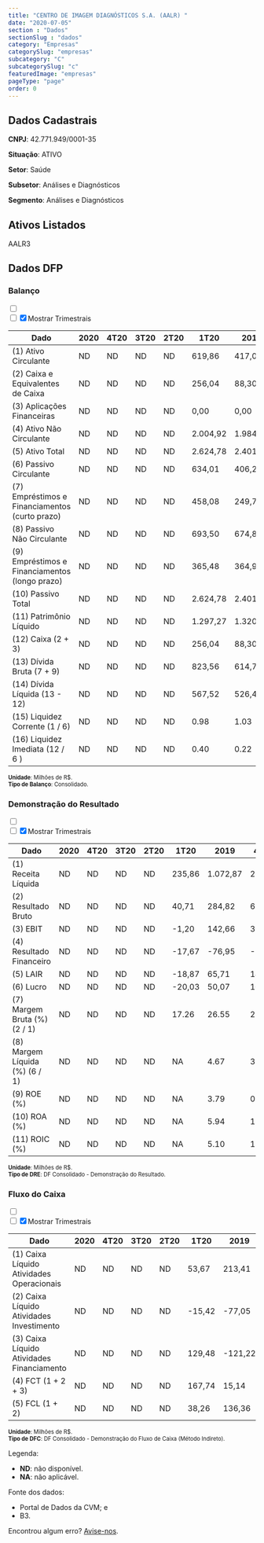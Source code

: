```yaml
---  
title: "CENTRO DE IMAGEM DIAGNÓSTICOS S.A. (AALR) "  
date: "2020-07-05"  
section : "Dados"  
sectionSlug : "dados"  
category: "Empresas"  
categorySlug: "empresas"  
subcategory: "C"  
subcategorySlug: "c"  
featuredImage: "empresas"  
pageType: "page"  
order: 0  
---
```



## Dados Cadastrais


**CNPJ**: 42.771.949/0001-35

**Situação**: ATIVO

**Setor**: Saúde

**Subsetor**: Análises e Diagnósticos

**Segmento**: Análises e Diagnósticos


## Ativos Listados


AALR3 


## Dados DFP

### Balanço
  
<input type='checkbox' class='toggleCommand' id='toggleBalanco' name='toggleBalanco'>  
<div class='filter-group-balanco'>  
<div class='check_button_balanco'>  
<label for='toggleBalanco'>  
<input type='checkbox' data-filter-col='trimBalanco'><input type='checkbox' data-filter-col='trimBalanco' checked><span>Mostrar Trimestrais</span>  
</label>  
</div>  
</div>  
<div class='overflow balancoTableWrapper'>  
<table class='balancoTable'>  
<thead>  
<tr>  
<th class='dataHeader fixedLeftColumn'>Dado</th>  
<th>2020</th>  
<th class='trimHeader' data-col='trimBalanco'>4T20</th>  
<th class='trimHeader' data-col='trimBalanco'>3T20</th>  
<th class='trimHeader' data-col='trimBalanco'>2T20</th>  
<th class='trimHeader' data-col='trimBalanco'>1T20</th>  
<th>2019</th>  
<th class='trimHeader' data-col='trimBalanco'>4T19</th>  
<th class='trimHeader' data-col='trimBalanco'>3T19</th>  
<th class='trimHeader' data-col='trimBalanco'>2T19</th>  
<th class='trimHeader' data-col='trimBalanco'>1T19</th>  
<th>2018</th>  
<th class='trimHeader' data-col='trimBalanco'>4T18</th>  
<th class='trimHeader' data-col='trimBalanco'>3T18</th>  
<th class='trimHeader' data-col='trimBalanco'>2T18</th>  
<th class='trimHeader' data-col='trimBalanco'>1T18</th>  
<th>2017</th>  
<th class='trimHeader' data-col='trimBalanco'>4T17</th>  
<th class='trimHeader' data-col='trimBalanco'>3T17</th>  
<th class='trimHeader' data-col='trimBalanco'>2T17</th>  
<th class='trimHeader' data-col='trimBalanco'>1T17</th>  
<th>2016</th>  
<th class='trimHeader' data-col='trimBalanco'>4T16</th>  
<th class='trimHeader' data-col='trimBalanco'>3T16</th>  
<th class='trimHeader' data-col='trimBalanco'>2T16</th>  
<th class='trimHeader' data-col='trimBalanco'>1T16</th>  
<th>2015</th>  
<th class='trimHeader' data-col='trimBalanco'>4T15</th>  
<th class='trimHeader' data-col='trimBalanco'>3T15</th>  
<th class='trimHeader' data-col='trimBalanco'>2T15</th>  
<th class='trimHeader' data-col='trimBalanco'>1T15</th>  
<th>2014</th>  
<th class='trimHeader' data-col='trimBalanco'>4T14</th>  
<th class='trimHeader' data-col='trimBalanco'>3T14</th>  
<th class='trimHeader' data-col='trimBalanco'>2T14</th>  
<th class='trimHeader' data-col='trimBalanco'>1T14</th>  
</tr>  
</thead>  
<tbody>  
<tr class='trContaAtivo'>  
<td class='leftAlignCell rowDescription fixedLeftColumn'>(1) Ativo Circulante</td>  
<td>ND</td>  
<td data-col='trimBalanco' class='trimData'>ND</td>  
<td data-col='trimBalanco' class='trimData'>ND</td>  
<td data-col='trimBalanco' class='trimData'>ND</td>  
<td data-col='trimBalanco' class='trimData'>619,86</td>  
<td>417,04</td>  
<td data-col='trimBalanco' class='trimData'>417,04</td>  
<td data-col='trimBalanco' class='trimData'>465,36</td>  
<td data-col='trimBalanco' class='trimData'>402,47</td>  
<td data-col='trimBalanco' class='trimData'>401,60</td>  
<td>399,74</td>  
<td data-col='trimBalanco' class='trimData'>399,74</td>  
<td data-col='trimBalanco' class='trimData'>423,90</td>  
<td data-col='trimBalanco' class='trimData'>409,18</td>  
<td data-col='trimBalanco' class='trimData'>399,99</td>  
<td>401,55</td>  
<td data-col='trimBalanco' class='trimData'>401,55</td>  
<td data-col='trimBalanco' class='trimData'>430,39</td>  
<td data-col='trimBalanco' class='trimData'>409,80</td>  
<td data-col='trimBalanco' class='trimData'>384,15</td>  
<td>494,43</td>  
<td data-col='trimBalanco' class='trimData'>494,43</td>  
<td data-col='trimBalanco' class='trimData'>347,32</td>  
<td data-col='trimBalanco' class='trimData'>292,21</td>  
<td data-col='trimBalanco' class='trimData'>280,52</td>  
<td>215,93</td>  
<td data-col='trimBalanco' class='trimData'>215,93</td>  
<td data-col='trimBalanco' class='trimData'>215,93</td>  
<td data-col='trimBalanco' class='trimData'>215,93</td>  
<td data-col='trimBalanco' class='trimData'>215,93</td>  
<td>200,12</td>  
<td data-col='trimBalanco' class='trimData'>200,12</td>  
<td data-col='trimBalanco' class='trimData'>ND</td>  
<td data-col='trimBalanco' class='trimData'>ND</td>  
<td data-col='trimBalanco' class='trimData'>ND</td>  
</tr>  
<tr class='trContaAtivo'>  
<td class='leftAlignCell rowDescription fixedLeftColumn'>(2) Caixa e Equivalentes de Caixa</td>  
<td>ND</td>  
<td data-col='trimBalanco' class='trimData'>ND</td>  
<td data-col='trimBalanco' class='trimData'>ND</td>  
<td data-col='trimBalanco' class='trimData'>ND</td>  
<td data-col='trimBalanco' class='trimData'>256,04</td>  
<td>88,30</td>  
<td data-col='trimBalanco' class='trimData'>88,30</td>  
<td data-col='trimBalanco' class='trimData'>97,43</td>  
<td data-col='trimBalanco' class='trimData'>61,19</td>  
<td data-col='trimBalanco' class='trimData'>64,27</td>  
<td>73,17</td>  
<td data-col='trimBalanco' class='trimData'>73,17</td>  
<td data-col='trimBalanco' class='trimData'>46,97</td>  
<td data-col='trimBalanco' class='trimData'>63,45</td>  
<td data-col='trimBalanco' class='trimData'>68,52</td>  
<td>91,60</td>  
<td data-col='trimBalanco' class='trimData'>91,60</td>  
<td data-col='trimBalanco' class='trimData'>50,81</td>  
<td data-col='trimBalanco' class='trimData'>51,16</td>  
<td data-col='trimBalanco' class='trimData'>53,51</td>  
<td>159,33</td>  
<td data-col='trimBalanco' class='trimData'>159,33</td>  
<td data-col='trimBalanco' class='trimData'>44,72</td>  
<td data-col='trimBalanco' class='trimData'>23,85</td>  
<td data-col='trimBalanco' class='trimData'>25,18</td>  
<td>21,92</td>  
<td data-col='trimBalanco' class='trimData'>21,92</td>  
<td data-col='trimBalanco' class='trimData'>21,92</td>  
<td data-col='trimBalanco' class='trimData'>21,92</td>  
<td data-col='trimBalanco' class='trimData'>21,92</td>  
<td>42,21</td>  
<td data-col='trimBalanco' class='trimData'>42,21</td>  
<td data-col='trimBalanco' class='trimData'>ND</td>  
<td data-col='trimBalanco' class='trimData'>ND</td>  
<td data-col='trimBalanco' class='trimData'>ND</td>  
</tr>  
<tr class='trContaAtivo'>  
<td class='leftAlignCell rowDescription fixedLeftColumn'>(3) Aplicações Financeiras</td>  
<td>ND</td>  
<td data-col='trimBalanco' class='trimData'>ND</td>  
<td data-col='trimBalanco' class='trimData'>ND</td>  
<td data-col='trimBalanco' class='trimData'>ND</td>  
<td data-col='trimBalanco' class='trimData'>0,00</td>  
<td>0,00</td>  
<td data-col='trimBalanco' class='trimData'>0,00</td>  
<td data-col='trimBalanco' class='trimData'>0,00</td>  
<td data-col='trimBalanco' class='trimData'>0,00</td>  
<td data-col='trimBalanco' class='trimData'>0,00</td>  
<td>0,00</td>  
<td data-col='trimBalanco' class='trimData'>0,00</td>  
<td data-col='trimBalanco' class='trimData'>0,00</td>  
<td data-col='trimBalanco' class='trimData'>0,00</td>  
<td data-col='trimBalanco' class='trimData'>0,00</td>  
<td>0,01</td>  
<td data-col='trimBalanco' class='trimData'>0,01</td>  
<td data-col='trimBalanco' class='trimData'>0,00</td>  
<td data-col='trimBalanco' class='trimData'>0,00</td>  
<td data-col='trimBalanco' class='trimData'>0,00</td>  
<td>37,81</td>  
<td data-col='trimBalanco' class='trimData'>37,81</td>  
<td data-col='trimBalanco' class='trimData'>1,86</td>  
<td data-col='trimBalanco' class='trimData'>13,59</td>  
<td data-col='trimBalanco' class='trimData'>12,64</td>  
<td>3,67</td>  
<td data-col='trimBalanco' class='trimData'>3,67</td>  
<td data-col='trimBalanco' class='trimData'>3,67</td>  
<td data-col='trimBalanco' class='trimData'>3,67</td>  
<td data-col='trimBalanco' class='trimData'>3,67</td>  
<td>5,47</td>  
<td data-col='trimBalanco' class='trimData'>5,47</td>  
<td data-col='trimBalanco' class='trimData'>ND</td>  
<td data-col='trimBalanco' class='trimData'>ND</td>  
<td data-col='trimBalanco' class='trimData'>ND</td>  
</tr>  
<tr class='trContaAtivo'>  
<td class='leftAlignCell rowDescription fixedLeftColumn'>(4) Ativo Não Circulante</td>  
<td>ND</td>  
<td data-col='trimBalanco' class='trimData'>ND</td>  
<td data-col='trimBalanco' class='trimData'>ND</td>  
<td data-col='trimBalanco' class='trimData'>ND</td>  
<td data-col='trimBalanco' class='trimData'>2.004,92</td>  
<td>1.984,08</td>  
<td data-col='trimBalanco' class='trimData'>1.984,08</td>  
<td data-col='trimBalanco' class='trimData'>2.004,51</td>  
<td data-col='trimBalanco' class='trimData'>2.012,99</td>  
<td data-col='trimBalanco' class='trimData'>2.028,15</td>  
<td>1.809,69</td>  
<td data-col='trimBalanco' class='trimData'>1.809,69</td>  
<td data-col='trimBalanco' class='trimData'>1.834,34</td>  
<td data-col='trimBalanco' class='trimData'>1.854,13</td>  
<td data-col='trimBalanco' class='trimData'>1.874,50</td>  
<td>1.883,43</td>  
<td data-col='trimBalanco' class='trimData'>1.883,43</td>  
<td data-col='trimBalanco' class='trimData'>1.877,85</td>  
<td data-col='trimBalanco' class='trimData'>1.861,09</td>  
<td data-col='trimBalanco' class='trimData'>1.834,52</td>  
<td>1.671,88</td>  
<td data-col='trimBalanco' class='trimData'>1.671,88</td>  
<td data-col='trimBalanco' class='trimData'>1.586,86</td>  
<td data-col='trimBalanco' class='trimData'>1.579,93</td>  
<td data-col='trimBalanco' class='trimData'>1.564,06</td>  
<td>1.320,43</td>  
<td data-col='trimBalanco' class='trimData'>1.320,43</td>  
<td data-col='trimBalanco' class='trimData'>1.320,43</td>  
<td data-col='trimBalanco' class='trimData'>1.320,43</td>  
<td data-col='trimBalanco' class='trimData'>1.320,43</td>  
<td>1.263,70</td>  
<td data-col='trimBalanco' class='trimData'>1.263,70</td>  
<td data-col='trimBalanco' class='trimData'>ND</td>  
<td data-col='trimBalanco' class='trimData'>ND</td>  
<td data-col='trimBalanco' class='trimData'>ND</td>  
</tr>  
<tr class='trContaAtivo'>  
<td class='leftAlignCell rowDescription fixedLeftColumn'>(5) Ativo Total</td>  
<td>ND</td>  
<td data-col='trimBalanco' class='trimData'>ND</td>  
<td data-col='trimBalanco' class='trimData'>ND</td>  
<td data-col='trimBalanco' class='trimData'>ND</td>  
<td data-col='trimBalanco' class='trimData'>2.624,78</td>  
<td>2.401,12</td>  
<td data-col='trimBalanco' class='trimData'>2.401,12</td>  
<td data-col='trimBalanco' class='trimData'>2.469,87</td>  
<td data-col='trimBalanco' class='trimData'>2.415,46</td>  
<td data-col='trimBalanco' class='trimData'>2.429,75</td>  
<td>2.209,43</td>  
<td data-col='trimBalanco' class='trimData'>2.209,43</td>  
<td data-col='trimBalanco' class='trimData'>2.258,25</td>  
<td data-col='trimBalanco' class='trimData'>2.263,32</td>  
<td data-col='trimBalanco' class='trimData'>2.274,48</td>  
<td>2.284,99</td>  
<td data-col='trimBalanco' class='trimData'>2.284,99</td>  
<td data-col='trimBalanco' class='trimData'>2.308,24</td>  
<td data-col='trimBalanco' class='trimData'>2.270,89</td>  
<td data-col='trimBalanco' class='trimData'>2.218,67</td>  
<td>2.166,31</td>  
<td data-col='trimBalanco' class='trimData'>2.166,31</td>  
<td data-col='trimBalanco' class='trimData'>1.934,17</td>  
<td data-col='trimBalanco' class='trimData'>1.872,14</td>  
<td data-col='trimBalanco' class='trimData'>1.844,58</td>  
<td>1.536,35</td>  
<td data-col='trimBalanco' class='trimData'>1.536,35</td>  
<td data-col='trimBalanco' class='trimData'>1.536,35</td>  
<td data-col='trimBalanco' class='trimData'>1.536,35</td>  
<td data-col='trimBalanco' class='trimData'>1.536,35</td>  
<td>1.463,83</td>  
<td data-col='trimBalanco' class='trimData'>1.463,83</td>  
<td data-col='trimBalanco' class='trimData'>ND</td>  
<td data-col='trimBalanco' class='trimData'>ND</td>  
<td data-col='trimBalanco' class='trimData'>ND</td>  
</tr>  
<tr class='trContaPassivo'>  
<td class='leftAlignCell rowDescription fixedLeftColumn'>(6) Passivo Circulante</td>  
<td>ND</td>  
<td data-col='trimBalanco' class='trimData'>ND</td>  
<td data-col='trimBalanco' class='trimData'>ND</td>  
<td data-col='trimBalanco' class='trimData'>ND</td>  
<td data-col='trimBalanco' class='trimData'>634,01</td>  
<td>406,23</td>  
<td data-col='trimBalanco' class='trimData'>406,23</td>  
<td data-col='trimBalanco' class='trimData'>436,90</td>  
<td data-col='trimBalanco' class='trimData'>427,54</td>  
<td data-col='trimBalanco' class='trimData'>407,32</td>  
<td>384,74</td>  
<td data-col='trimBalanco' class='trimData'>384,74</td>  
<td data-col='trimBalanco' class='trimData'>403,01</td>  
<td data-col='trimBalanco' class='trimData'>404,50</td>  
<td data-col='trimBalanco' class='trimData'>375,35</td>  
<td>362,05</td>  
<td data-col='trimBalanco' class='trimData'>362,05</td>  
<td data-col='trimBalanco' class='trimData'>512,65</td>  
<td data-col='trimBalanco' class='trimData'>471,11</td>  
<td data-col='trimBalanco' class='trimData'>429,27</td>  
<td>404,58</td>  
<td data-col='trimBalanco' class='trimData'>404,58</td>  
<td data-col='trimBalanco' class='trimData'>396,80</td>  
<td data-col='trimBalanco' class='trimData'>316,44</td>  
<td data-col='trimBalanco' class='trimData'>298,69</td>  
<td>186,98</td>  
<td data-col='trimBalanco' class='trimData'>186,98</td>  
<td data-col='trimBalanco' class='trimData'>186,98</td>  
<td data-col='trimBalanco' class='trimData'>186,98</td>  
<td data-col='trimBalanco' class='trimData'>186,98</td>  
<td>185,49</td>  
<td data-col='trimBalanco' class='trimData'>185,49</td>  
<td data-col='trimBalanco' class='trimData'>ND</td>  
<td data-col='trimBalanco' class='trimData'>ND</td>  
<td data-col='trimBalanco' class='trimData'>ND</td>  
</tr>  
<tr class='trContaPassivo'>  
<td class='leftAlignCell rowDescription fixedLeftColumn'>(7) Empréstimos e Financiamentos (curto prazo)</td>  
<td>ND</td>  
<td data-col='trimBalanco' class='trimData'>ND</td>  
<td data-col='trimBalanco' class='trimData'>ND</td>  
<td data-col='trimBalanco' class='trimData'>ND</td>  
<td data-col='trimBalanco' class='trimData'>458,08</td>  
<td>249,78</td>  
<td data-col='trimBalanco' class='trimData'>249,78</td>  
<td data-col='trimBalanco' class='trimData'>267,26</td>  
<td data-col='trimBalanco' class='trimData'>257,87</td>  
<td data-col='trimBalanco' class='trimData'>238,73</td>  
<td>232,56</td>  
<td data-col='trimBalanco' class='trimData'>232,56</td>  
<td data-col='trimBalanco' class='trimData'>223,49</td>  
<td data-col='trimBalanco' class='trimData'>206,50</td>  
<td data-col='trimBalanco' class='trimData'>201,43</td>  
<td>167,04</td>  
<td data-col='trimBalanco' class='trimData'>167,04</td>  
<td data-col='trimBalanco' class='trimData'>267,89</td>  
<td data-col='trimBalanco' class='trimData'>230,07</td>  
<td data-col='trimBalanco' class='trimData'>208,76</td>  
<td>202,83</td>  
<td data-col='trimBalanco' class='trimData'>202,83</td>  
<td data-col='trimBalanco' class='trimData'>190,56</td>  
<td data-col='trimBalanco' class='trimData'>155,56</td>  
<td data-col='trimBalanco' class='trimData'>149,67</td>  
<td>79,65</td>  
<td data-col='trimBalanco' class='trimData'>79,65</td>  
<td data-col='trimBalanco' class='trimData'>79,65</td>  
<td data-col='trimBalanco' class='trimData'>79,65</td>  
<td data-col='trimBalanco' class='trimData'>79,65</td>  
<td>90,70</td>  
<td data-col='trimBalanco' class='trimData'>90,70</td>  
<td data-col='trimBalanco' class='trimData'>ND</td>  
<td data-col='trimBalanco' class='trimData'>ND</td>  
<td data-col='trimBalanco' class='trimData'>ND</td>  
</tr>  
<tr class='trContaPassivo'>  
<td class='leftAlignCell rowDescription fixedLeftColumn'>(8) Passivo Não Circulante</td>  
<td>ND</td>  
<td data-col='trimBalanco' class='trimData'>ND</td>  
<td data-col='trimBalanco' class='trimData'>ND</td>  
<td data-col='trimBalanco' class='trimData'>ND</td>  
<td data-col='trimBalanco' class='trimData'>693,50</td>  
<td>674,89</td>  
<td data-col='trimBalanco' class='trimData'>674,89</td>  
<td data-col='trimBalanco' class='trimData'>708,21</td>  
<td data-col='trimBalanco' class='trimData'>680,42</td>  
<td data-col='trimBalanco' class='trimData'>718,94</td>  
<td>524,98</td>  
<td data-col='trimBalanco' class='trimData'>524,98</td>  
<td data-col='trimBalanco' class='trimData'>564,79</td>  
<td data-col='trimBalanco' class='trimData'>582,23</td>  
<td data-col='trimBalanco' class='trimData'>631,25</td>  
<td>652,68</td>  
<td data-col='trimBalanco' class='trimData'>652,68</td>  
<td data-col='trimBalanco' class='trimData'>520,86</td>  
<td data-col='trimBalanco' class='trimData'>539,44</td>  
<td data-col='trimBalanco' class='trimData'>564,99</td>  
<td>549,80</td>  
<td data-col='trimBalanco' class='trimData'>549,80</td>  
<td data-col='trimBalanco' class='trimData'>616,80</td>  
<td data-col='trimBalanco' class='trimData'>642,90</td>  
<td data-col='trimBalanco' class='trimData'>624,45</td>  
<td>616,38</td>  
<td data-col='trimBalanco' class='trimData'>616,38</td>  
<td data-col='trimBalanco' class='trimData'>616,38</td>  
<td data-col='trimBalanco' class='trimData'>616,38</td>  
<td data-col='trimBalanco' class='trimData'>616,38</td>  
<td>535,02</td>  
<td data-col='trimBalanco' class='trimData'>535,02</td>  
<td data-col='trimBalanco' class='trimData'>ND</td>  
<td data-col='trimBalanco' class='trimData'>ND</td>  
<td data-col='trimBalanco' class='trimData'>ND</td>  
</tr>  
<tr class='trContaPassivo'>  
<td class='leftAlignCell rowDescription fixedLeftColumn'>(9) Empréstimos e Financiamentos (longo prazo)</td>  
<td>ND</td>  
<td data-col='trimBalanco' class='trimData'>ND</td>  
<td data-col='trimBalanco' class='trimData'>ND</td>  
<td data-col='trimBalanco' class='trimData'>ND</td>  
<td data-col='trimBalanco' class='trimData'>365,48</td>  
<td>364,99</td>  
<td data-col='trimBalanco' class='trimData'>364,99</td>  
<td data-col='trimBalanco' class='trimData'>375,05</td>  
<td data-col='trimBalanco' class='trimData'>341,65</td>  
<td data-col='trimBalanco' class='trimData'>369,53</td>  
<td>372,95</td>  
<td data-col='trimBalanco' class='trimData'>372,95</td>  
<td data-col='trimBalanco' class='trimData'>395,15</td>  
<td data-col='trimBalanco' class='trimData'>402,71</td>  
<td data-col='trimBalanco' class='trimData'>429,91</td>  
<td>432,21</td>  
<td data-col='trimBalanco' class='trimData'>432,21</td>  
<td data-col='trimBalanco' class='trimData'>246,07</td>  
<td data-col='trimBalanco' class='trimData'>267,42</td>  
<td data-col='trimBalanco' class='trimData'>275,33</td>  
<td>302,82</td>  
<td data-col='trimBalanco' class='trimData'>302,82</td>  
<td data-col='trimBalanco' class='trimData'>361,74</td>  
<td data-col='trimBalanco' class='trimData'>350,15</td>  
<td data-col='trimBalanco' class='trimData'>346,54</td>  
<td>385,79</td>  
<td data-col='trimBalanco' class='trimData'>385,79</td>  
<td data-col='trimBalanco' class='trimData'>385,79</td>  
<td data-col='trimBalanco' class='trimData'>385,79</td>  
<td data-col='trimBalanco' class='trimData'>385,79</td>  
<td>239,67</td>  
<td data-col='trimBalanco' class='trimData'>239,67</td>  
<td data-col='trimBalanco' class='trimData'>ND</td>  
<td data-col='trimBalanco' class='trimData'>ND</td>  
<td data-col='trimBalanco' class='trimData'>ND</td>  
</tr>  
<tr class='trContaPassivo'>  
<td class='leftAlignCell rowDescription fixedLeftColumn'>(10) Passivo Total</td>  
<td>ND</td>  
<td data-col='trimBalanco' class='trimData'>ND</td>  
<td data-col='trimBalanco' class='trimData'>ND</td>  
<td data-col='trimBalanco' class='trimData'>ND</td>  
<td data-col='trimBalanco' class='trimData'>2.624,78</td>  
<td>2.401,12</td>  
<td data-col='trimBalanco' class='trimData'>2.401,12</td>  
<td data-col='trimBalanco' class='trimData'>2.469,87</td>  
<td data-col='trimBalanco' class='trimData'>2.415,46</td>  
<td data-col='trimBalanco' class='trimData'>2.429,75</td>  
<td>2.209,43</td>  
<td data-col='trimBalanco' class='trimData'>2.209,43</td>  
<td data-col='trimBalanco' class='trimData'>2.258,25</td>  
<td data-col='trimBalanco' class='trimData'>2.263,32</td>  
<td data-col='trimBalanco' class='trimData'>2.274,48</td>  
<td>2.284,99</td>  
<td data-col='trimBalanco' class='trimData'>2.284,99</td>  
<td data-col='trimBalanco' class='trimData'>2.308,24</td>  
<td data-col='trimBalanco' class='trimData'>2.270,89</td>  
<td data-col='trimBalanco' class='trimData'>2.218,67</td>  
<td>2.166,31</td>  
<td data-col='trimBalanco' class='trimData'>2.166,31</td>  
<td data-col='trimBalanco' class='trimData'>1.934,17</td>  
<td data-col='trimBalanco' class='trimData'>1.872,14</td>  
<td data-col='trimBalanco' class='trimData'>1.844,58</td>  
<td>1.536,35</td>  
<td data-col='trimBalanco' class='trimData'>1.536,35</td>  
<td data-col='trimBalanco' class='trimData'>1.536,35</td>  
<td data-col='trimBalanco' class='trimData'>1.536,35</td>  
<td data-col='trimBalanco' class='trimData'>1.536,35</td>  
<td>1.463,83</td>  
<td data-col='trimBalanco' class='trimData'>1.463,83</td>  
<td data-col='trimBalanco' class='trimData'>ND</td>  
<td data-col='trimBalanco' class='trimData'>ND</td>  
<td data-col='trimBalanco' class='trimData'>ND</td>  
</tr>  
<tr class='trContaPassivo'>  
<td class='leftAlignCell rowDescription fixedLeftColumn'>(11) Patrimônio Líquido</td>  
<td>ND</td>  
<td data-col='trimBalanco' class='trimData'>ND</td>  
<td data-col='trimBalanco' class='trimData'>ND</td>  
<td data-col='trimBalanco' class='trimData'>ND</td>  
<td data-col='trimBalanco' class='trimData'>1.297,27</td>  
<td>1.320,00</td>  
<td data-col='trimBalanco' class='trimData'>1.320,00</td>  
<td data-col='trimBalanco' class='trimData'>1.324,76</td>  
<td data-col='trimBalanco' class='trimData'>1.307,51</td>  
<td data-col='trimBalanco' class='trimData'>1.303,49</td>  
<td>1.299,71</td>  
<td data-col='trimBalanco' class='trimData'>1.299,71</td>  
<td data-col='trimBalanco' class='trimData'>1.290,44</td>  
<td data-col='trimBalanco' class='trimData'>1.276,59</td>  
<td data-col='trimBalanco' class='trimData'>1.267,88</td>  
<td>1.270,26</td>  
<td data-col='trimBalanco' class='trimData'>1.270,26</td>  
<td data-col='trimBalanco' class='trimData'>1.274,73</td>  
<td data-col='trimBalanco' class='trimData'>1.260,33</td>  
<td data-col='trimBalanco' class='trimData'>1.224,41</td>  
<td>1.211,93</td>  
<td data-col='trimBalanco' class='trimData'>1.211,93</td>  
<td data-col='trimBalanco' class='trimData'>920,57</td>  
<td data-col='trimBalanco' class='trimData'>912,80</td>  
<td data-col='trimBalanco' class='trimData'>921,44</td>  
<td>733,00</td>  
<td data-col='trimBalanco' class='trimData'>733,00</td>  
<td data-col='trimBalanco' class='trimData'>733,00</td>  
<td data-col='trimBalanco' class='trimData'>733,00</td>  
<td data-col='trimBalanco' class='trimData'>733,00</td>  
<td>743,32</td>  
<td data-col='trimBalanco' class='trimData'>743,32</td>  
<td data-col='trimBalanco' class='trimData'>ND</td>  
<td data-col='trimBalanco' class='trimData'>ND</td>  
<td data-col='trimBalanco' class='trimData'>ND</td>  
</tr>  
<tr>  
<td class='leftAlignCell rowDescription fixedLeftColumn'>(12) Caixa (2 + 3)</td>  
<td>ND</td>  
<td data-col='trimBalanco' class='trimData'>ND</td>  
<td data-col='trimBalanco' class='trimData'>ND</td>  
<td data-col='trimBalanco' class='trimData'>ND</td>  
<td class='positiveNumber trimData' data-col='trimBalanco'>256,04</td>  
<td class='positiveNumber'>88,30</td>  
<td class='positiveNumber trimData' data-col='trimBalanco'>88,30</td>  
<td class='positiveNumber trimData' data-col='trimBalanco'>97,43</td>  
<td class='positiveNumber trimData' data-col='trimBalanco'>61,19</td>  
<td class='positiveNumber trimData' data-col='trimBalanco'>64,27</td>  
<td class='positiveNumber'>73,17</td>  
<td class='positiveNumber trimData' data-col='trimBalanco'>73,17</td>  
<td class='positiveNumber trimData' data-col='trimBalanco'>46,97</td>  
<td class='positiveNumber trimData' data-col='trimBalanco'>63,45</td>  
<td class='positiveNumber trimData' data-col='trimBalanco'>68,52</td>  
<td class='positiveNumber'>91,61</td>  
<td class='positiveNumber trimData' data-col='trimBalanco'>91,60</td>  
<td class='positiveNumber trimData' data-col='trimBalanco'>50,81</td>  
<td class='positiveNumber trimData' data-col='trimBalanco'>51,16</td>  
<td class='positiveNumber trimData' data-col='trimBalanco'>53,51</td>  
<td class='positiveNumber'>197,14</td>  
<td class='positiveNumber trimData' data-col='trimBalanco'>159,33</td>  
<td class='positiveNumber trimData' data-col='trimBalanco'>44,72</td>  
<td class='positiveNumber trimData' data-col='trimBalanco'>23,85</td>  
<td class='positiveNumber trimData' data-col='trimBalanco'>25,18</td>  
<td class='positiveNumber'>25,59</td>  
<td class='positiveNumber trimData' data-col='trimBalanco'>21,92</td>  
<td class='positiveNumber trimData' data-col='trimBalanco'>21,92</td>  
<td class='positiveNumber trimData' data-col='trimBalanco'>21,92</td>  
<td class='positiveNumber trimData' data-col='trimBalanco'>21,92</td>  
<td class='positiveNumber'>47,68</td>  
<td class='positiveNumber trimData' data-col='trimBalanco'>42,21</td>  
<td data-col='trimBalanco' class='trimData'>ND</td>  
<td data-col='trimBalanco' class='trimData'>ND</td>  
<td data-col='trimBalanco' class='trimData'>ND</td>  
</tr>  
<tr class='trDividaBruta'>  
<td class='leftAlignCell rowDescription fixedLeftColumn'>(13) Dívida Bruta (7 + 9)</td>  
<td>ND</td>  
<td data-col='trimBalanco' class='trimData'>ND</td>  
<td data-col='trimBalanco' class='trimData'>ND</td>  
<td data-col='trimBalanco' class='trimData'>ND</td>  
<td class='negativeNumber trimData' data-col='trimBalanco'>823,56</td>  
<td class='negativeNumber'>614,77</td>  
<td class='negativeNumber trimData' data-col='trimBalanco'>614,77</td>  
<td class='negativeNumber trimData' data-col='trimBalanco'>642,31</td>  
<td class='negativeNumber trimData' data-col='trimBalanco'>599,53</td>  
<td class='negativeNumber trimData' data-col='trimBalanco'>608,26</td>  
<td class='negativeNumber'>605,51</td>  
<td class='negativeNumber trimData' data-col='trimBalanco'>605,51</td>  
<td class='negativeNumber trimData' data-col='trimBalanco'>618,64</td>  
<td class='negativeNumber trimData' data-col='trimBalanco'>609,21</td>  
<td class='negativeNumber trimData' data-col='trimBalanco'>631,34</td>  
<td class='negativeNumber'>599,25</td>  
<td class='negativeNumber trimData' data-col='trimBalanco'>599,25</td>  
<td class='negativeNumber trimData' data-col='trimBalanco'>513,96</td>  
<td class='negativeNumber trimData' data-col='trimBalanco'>497,50</td>  
<td class='negativeNumber trimData' data-col='trimBalanco'>484,09</td>  
<td class='negativeNumber'>505,65</td>  
<td class='negativeNumber trimData' data-col='trimBalanco'>505,65</td>  
<td class='negativeNumber trimData' data-col='trimBalanco'>552,30</td>  
<td class='negativeNumber trimData' data-col='trimBalanco'>505,71</td>  
<td class='negativeNumber trimData' data-col='trimBalanco'>496,20</td>  
<td class='negativeNumber'>465,44</td>  
<td class='negativeNumber trimData' data-col='trimBalanco'>465,44</td>  
<td class='negativeNumber trimData' data-col='trimBalanco'>465,44</td>  
<td class='negativeNumber trimData' data-col='trimBalanco'>465,44</td>  
<td class='negativeNumber trimData' data-col='trimBalanco'>465,44</td>  
<td class='negativeNumber'>330,37</td>  
<td class='negativeNumber trimData' data-col='trimBalanco'>330,37</td>  
<td data-col='trimBalanco' class='trimData'>ND</td>  
<td data-col='trimBalanco' class='trimData'>ND</td>  
<td data-col='trimBalanco' class='trimData'>ND</td>  
</tr>  
<tr>  
<td class='leftAlignCell rowDescription fixedLeftColumn'>(14) Dívida Líquida  (13 - 12)</td>  
<td>ND</td>  
<td data-col='trimBalanco' class='trimData'>ND</td>  
<td data-col='trimBalanco' class='trimData'>ND</td>  
<td data-col='trimBalanco' class='trimData'>ND</td>  
<td class='negativeNumber trimData' data-col='trimBalanco'>567,52</td>  
<td class='negativeNumber'>526,47</td>  
<td class='negativeNumber trimData' data-col='trimBalanco'>526,47</td>  
<td class='negativeNumber trimData' data-col='trimBalanco'>544,88</td>  
<td class='negativeNumber trimData' data-col='trimBalanco'>538,34</td>  
<td class='negativeNumber trimData' data-col='trimBalanco'>544,00</td>  
<td class='negativeNumber'>532,35</td>  
<td class='negativeNumber trimData' data-col='trimBalanco'>532,35</td>  
<td class='negativeNumber trimData' data-col='trimBalanco'>571,67</td>  
<td class='negativeNumber trimData' data-col='trimBalanco'>545,75</td>  
<td class='negativeNumber trimData' data-col='trimBalanco'>562,81</td>  
<td class='negativeNumber'>507,64</td>  
<td class='negativeNumber trimData' data-col='trimBalanco'>507,65</td>  
<td class='negativeNumber trimData' data-col='trimBalanco'>463,16</td>  
<td class='negativeNumber trimData' data-col='trimBalanco'>446,34</td>  
<td class='negativeNumber trimData' data-col='trimBalanco'>430,58</td>  
<td class='negativeNumber'>308,50</td>  
<td class='negativeNumber trimData' data-col='trimBalanco'>346,31</td>  
<td class='negativeNumber trimData' data-col='trimBalanco'>507,58</td>  
<td class='negativeNumber trimData' data-col='trimBalanco'>481,86</td>  
<td class='negativeNumber trimData' data-col='trimBalanco'>471,02</td>  
<td class='negativeNumber'>439,85</td>  
<td class='negativeNumber trimData' data-col='trimBalanco'>443,52</td>  
<td class='negativeNumber trimData' data-col='trimBalanco'>443,52</td>  
<td class='negativeNumber trimData' data-col='trimBalanco'>443,52</td>  
<td class='negativeNumber trimData' data-col='trimBalanco'>443,52</td>  
<td class='negativeNumber'>282,69</td>  
<td class='negativeNumber trimData' data-col='trimBalanco'>288,16</td>  
<td data-col='trimBalanco' class='trimData'>ND</td>  
<td data-col='trimBalanco' class='trimData'>ND</td>  
<td data-col='trimBalanco' class='trimData'>ND</td>  
</tr>  
<tr>  
<td class='leftAlignCell rowDescription fixedLeftColumn'>(15) Liquidez Corrente (1 / 6)</td>  
<td>ND</td>  
<td data-col='trimBalanco' class='trimData'>ND</td>  
<td data-col='trimBalanco' class='trimData'>ND</td>  
<td data-col='trimBalanco' class='trimData'>ND</td>  
<td data-col='trimBalanco' class='trimData'>0.98</td>  
<td>1.03</td>  
<td data-col='trimBalanco' class='trimData'>1.03</td>  
<td data-col='trimBalanco' class='trimData'>1.07</td>  
<td data-col='trimBalanco' class='trimData'>0.94</td>  
<td data-col='trimBalanco' class='trimData'>0.99</td>  
<td>1.04</td>  
<td data-col='trimBalanco' class='trimData'>1.04</td>  
<td data-col='trimBalanco' class='trimData'>1.05</td>  
<td data-col='trimBalanco' class='trimData'>1.01</td>  
<td data-col='trimBalanco' class='trimData'>1.07</td>  
<td>1.11</td>  
<td data-col='trimBalanco' class='trimData'>1.11</td>  
<td data-col='trimBalanco' class='trimData'>0.84</td>  
<td data-col='trimBalanco' class='trimData'>0.87</td>  
<td data-col='trimBalanco' class='trimData'>0.89</td>  
<td>1.22</td>  
<td data-col='trimBalanco' class='trimData'>1.22</td>  
<td data-col='trimBalanco' class='trimData'>0.88</td>  
<td data-col='trimBalanco' class='trimData'>0.92</td>  
<td data-col='trimBalanco' class='trimData'>0.94</td>  
<td>1.15</td>  
<td data-col='trimBalanco' class='trimData'>1.15</td>  
<td data-col='trimBalanco' class='trimData'>1.15</td>  
<td data-col='trimBalanco' class='trimData'>1.15</td>  
<td data-col='trimBalanco' class='trimData'>1.15</td>  
<td>1.08</td>  
<td data-col='trimBalanco' class='trimData'>1.08</td>  
<td data-col='trimBalanco' class='trimData'>ND</td>  
<td data-col='trimBalanco' class='trimData'>ND</td>  
<td data-col='trimBalanco' class='trimData'>ND</td>  
</tr>  
<tr>  
<td class='leftAlignCell rowDescription fixedLeftColumn'>(16) Liquidez Imediata  (12 / 6 )</td>  
<td>ND</td>  
<td data-col='trimBalanco' class='trimData'>ND</td>  
<td data-col='trimBalanco' class='trimData'>ND</td>  
<td data-col='trimBalanco' class='trimData'>ND</td>  
<td data-col='trimBalanco' class='trimData'>0.40</td>  
<td>0.22</td>  
<td data-col='trimBalanco' class='trimData'>0.22</td>  
<td data-col='trimBalanco' class='trimData'>0.22</td>  
<td data-col='trimBalanco' class='trimData'>0.14</td>  
<td data-col='trimBalanco' class='trimData'>0.16</td>  
<td>0.19</td>  
<td data-col='trimBalanco' class='trimData'>0.19</td>  
<td data-col='trimBalanco' class='trimData'>0.12</td>  
<td data-col='trimBalanco' class='trimData'>0.16</td>  
<td data-col='trimBalanco' class='trimData'>0.18</td>  
<td>0.25</td>  
<td data-col='trimBalanco' class='trimData'>0.25</td>  
<td data-col='trimBalanco' class='trimData'>0.10</td>  
<td data-col='trimBalanco' class='trimData'>0.11</td>  
<td data-col='trimBalanco' class='trimData'>0.12</td>  
<td>0.49</td>  
<td data-col='trimBalanco' class='trimData'>0.39</td>  
<td data-col='trimBalanco' class='trimData'>0.11</td>  
<td data-col='trimBalanco' class='trimData'>0.08</td>  
<td data-col='trimBalanco' class='trimData'>0.08</td>  
<td>0.14</td>  
<td data-col='trimBalanco' class='trimData'>0.12</td>  
<td data-col='trimBalanco' class='trimData'>0.12</td>  
<td data-col='trimBalanco' class='trimData'>0.12</td>  
<td data-col='trimBalanco' class='trimData'>0.12</td>  
<td>0.26</td>  
<td data-col='trimBalanco' class='trimData'>0.23</td>  
<td data-col='trimBalanco' class='trimData'>ND</td>  
<td data-col='trimBalanco' class='trimData'>ND</td>  
<td data-col='trimBalanco' class='trimData'>ND</td>  
</tr>  
</tbody>  
</table>  
</div>  
<p style='font-size:0.7rem; margin:0px;'><strong>Unidade</strong>: Milhões de R$.</p>  
<p style='font-size:0.7rem; margin:0px;'><strong>Tipo de Balanço</strong>: Consolidado.</p>


### Demonstração do Resultado
  
<input type='checkbox' class='toggleCommand' id='toggleDRE' name='toggleDRE'>  
<div class='filter-group-dre'>  
<div class='check_button_dre'>  
<label for='toggleDRE'>  
<input type='checkbox' data-filter-col='trimDRE'><input type='checkbox' data-filter-col='trimDRE' checked><span>Mostrar Trimestrais</span>  
</label>  
</div>  
</div>  
<div class='overflow balancoTableWrapper'>  
<table class='balancoTable'>  
<thead>  
<tr>  
<th class='dataHeader fixedLeftColumn'>Dado</th>  
<th>2020</th>  
<th class='trimHeader' data-col='trimDRE'>4T20</th>  
<th class='trimHeader' data-col='trimDRE'>3T20</th>  
<th class='trimHeader' data-col='trimDRE'>2T20</th>  
<th class='trimHeader' data-col='trimDRE'>1T20</th>  
<th>2019</th>  
<th class='trimHeader' data-col='trimDRE'>4T19</th>  
<th class='trimHeader' data-col='trimDRE'>3T19</th>  
<th class='trimHeader' data-col='trimDRE'>2T19</th>  
<th class='trimHeader' data-col='trimDRE'>1T19</th>  
<th>2018</th>  
<th class='trimHeader' data-col='trimDRE'>4T18</th>  
<th class='trimHeader' data-col='trimDRE'>3T18</th>  
<th class='trimHeader' data-col='trimDRE'>2T18</th>  
<th class='trimHeader' data-col='trimDRE'>1T18</th>  
<th>2017</th>  
<th class='trimHeader' data-col='trimDRE'>4T17</th>  
<th class='trimHeader' data-col='trimDRE'>3T17</th>  
<th class='trimHeader' data-col='trimDRE'>2T17</th>  
<th class='trimHeader' data-col='trimDRE'>1T17</th>  
<th>2016</th>  
<th class='trimHeader' data-col='trimDRE'>4T16</th>  
<th class='trimHeader' data-col='trimDRE'>3T16</th>  
<th class='trimHeader' data-col='trimDRE'>2T16</th>  
<th class='trimHeader' data-col='trimDRE'>1T16</th>  
<th>2015</th>  
<th class='trimHeader' data-col='trimDRE'>4T15</th>  
<th class='trimHeader' data-col='trimDRE'>3T15</th>  
<th class='trimHeader' data-col='trimDRE'>2T15</th>  
<th class='trimHeader' data-col='trimDRE'>1T15</th>  
<th>2014</th>  
<th class='trimHeader' data-col='trimDRE'>4T14</th>  
<th class='trimHeader' data-col='trimDRE'>3T14</th>  
<th class='trimHeader' data-col='trimDRE'>2T14</th>  
<th class='trimHeader' data-col='trimDRE'>1T14</th>  
</tr>  
</thead>  
<tbody>  
<tr class='trDRE'>  
<td class='leftAlignCell rowDescription fixedLeftColumn'>(1) Receita Líquida</td>  
<td>ND</td>  
<td data-col='trimDRE' class='trimData'>ND</td>  
<td data-col='trimDRE' class='trimData'>ND</td>  
<td data-col='trimDRE' class='trimData'>ND</td>  
<td data-col='trimDRE' class='trimData' >235,86</td>  
<td>1.072,87</td>  
<td data-col='trimDRE' class='trimData' >262,16</td>  
<td data-col='trimDRE' class='trimData' >276,15</td>  
<td data-col='trimDRE' class='trimData' >272,72</td>  
<td data-col='trimDRE' class='trimData' >261,85</td>  
<td>1.076,92</td>  
<td data-col='trimDRE' class='trimData' >258,75</td>  
<td data-col='trimDRE' class='trimData' >279,46</td>  
<td data-col='trimDRE' class='trimData' >275,56</td>  
<td data-col='trimDRE' class='trimData' >263,14</td>  
<td>1.077,88</td>  
<td data-col='trimDRE' class='trimData' >255,52</td>  
<td data-col='trimDRE' class='trimData' >292,67</td>  
<td data-col='trimDRE' class='trimData' >270,40</td>  
<td data-col='trimDRE' class='trimData' >259,28</td>  
<td>951,47</td>  
<td data-col='trimDRE' class='trimData' >258,98</td>  
<td data-col='trimDRE' class='trimData' >253,74</td>  
<td data-col='trimDRE' class='trimData' >243,03</td>  
<td data-col='trimDRE' class='trimData' >195,73</td>  
<td>699,66</td>  
<td data-col='trimDRE' class='trimData' >699,66</td>  
<td data-col='trimDRE' class='trimData'>ND</td>  
<td data-col='trimDRE' class='trimData'>ND</td>  
<td data-col='trimDRE' class='trimData'>ND</td>  
<td>393,15</td>  
<td data-col='trimDRE' class='trimData' >393,15</td>  
<td data-col='trimDRE' class='trimData'>ND</td>  
<td data-col='trimDRE' class='trimData'>ND</td>  
<td data-col='trimDRE' class='trimData'>ND</td>  
</tr>  
<tr class='trDRE'>  
<td class='leftAlignCell rowDescription fixedLeftColumn'>(2) Resultado Bruto</td>  
<td>ND</td>  
<td data-col='trimDRE' class='trimData'>ND</td>  
<td data-col='trimDRE' class='trimData'>ND</td>  
<td data-col='trimDRE' class='trimData'>ND</td>  
<td data-col='trimDRE' class='trimData positiveNumberGreen' >40,71</td>  
<td class='positiveNumberGreen'>284,82</td>  
<td data-col='trimDRE' class='trimData positiveNumberGreen' >67,73</td>  
<td data-col='trimDRE' class='trimData positiveNumberGreen' >74,20</td>  
<td data-col='trimDRE' class='trimData positiveNumberGreen' >72,82</td>  
<td data-col='trimDRE' class='trimData positiveNumberGreen' >70,07</td>  
<td class='positiveNumberGreen'>289,38</td>  
<td data-col='trimDRE' class='trimData positiveNumberGreen' >68,10</td>  
<td data-col='trimDRE' class='trimData positiveNumberGreen' >75,87</td>  
<td data-col='trimDRE' class='trimData positiveNumberGreen' >72,67</td>  
<td data-col='trimDRE' class='trimData positiveNumberGreen' >72,74</td>  
<td class='positiveNumberGreen'>321,30</td>  
<td data-col='trimDRE' class='trimData positiveNumberGreen' >70,89</td>  
<td data-col='trimDRE' class='trimData positiveNumberGreen' >88,05</td>  
<td data-col='trimDRE' class='trimData positiveNumberGreen' >85,88</td>  
<td data-col='trimDRE' class='trimData positiveNumberGreen' >76,47</td>  
<td class='positiveNumberGreen'>360,45</td>  
<td data-col='trimDRE' class='trimData positiveNumberGreen' >88,90</td>  
<td data-col='trimDRE' class='trimData positiveNumberGreen' >103,44</td>  
<td data-col='trimDRE' class='trimData positiveNumberGreen' >94,04</td>  
<td data-col='trimDRE' class='trimData positiveNumberGreen' >74,07</td>  
<td class='positiveNumberGreen'>277,48</td>  
<td data-col='trimDRE' class='trimData positiveNumberGreen' >277,48</td>  
<td data-col='trimDRE' class='trimData'>ND</td>  
<td data-col='trimDRE' class='trimData'>ND</td>  
<td data-col='trimDRE' class='trimData'>ND</td>  
<td class='positiveNumberGreen'>133,50</td>  
<td data-col='trimDRE' class='trimData positiveNumberGreen' >133,50</td>  
<td data-col='trimDRE' class='trimData'>ND</td>  
<td data-col='trimDRE' class='trimData'>ND</td>  
<td data-col='trimDRE' class='trimData'>ND</td>  
</tr>  
<tr class='trDRE'>  
<td class='leftAlignCell rowDescription fixedLeftColumn'>(3) EBIT</td>  
<td>ND</td>  
<td data-col='trimDRE' class='trimData'>ND</td>  
<td data-col='trimDRE' class='trimData'>ND</td>  
<td data-col='trimDRE' class='trimData'>ND</td>  
<td data-col='trimDRE' class='trimData negativeNumber' >-1,20</td>  
<td class='positiveNumberGreen'>142,66</td>  
<td data-col='trimDRE' class='trimData positiveNumberGreen' >30,50</td>  
<td data-col='trimDRE' class='trimData positiveNumberGreen' >40,33</td>  
<td data-col='trimDRE' class='trimData positiveNumberGreen' >35,73</td>  
<td data-col='trimDRE' class='trimData positiveNumberGreen' >36,10</td>  
<td class='positiveNumberGreen'>137,29</td>  
<td data-col='trimDRE' class='trimData positiveNumberGreen' >40,62</td>  
<td data-col='trimDRE' class='trimData positiveNumberGreen' >35,78</td>  
<td data-col='trimDRE' class='trimData positiveNumberGreen' >28,85</td>  
<td data-col='trimDRE' class='trimData positiveNumberGreen' >32,03</td>  
<td class='positiveNumberGreen'>70,34</td>  
<td data-col='trimDRE' class='trimData negativeNumber' >-23,76</td>  
<td data-col='trimDRE' class='trimData positiveNumberGreen' >37,29</td>  
<td data-col='trimDRE' class='trimData positiveNumberGreen' >31,88</td>  
<td data-col='trimDRE' class='trimData positiveNumberGreen' >24,92</td>  
<td class='positiveNumberGreen'>100,61</td>  
<td data-col='trimDRE' class='trimData positiveNumberGreen' >22,53</td>  
<td data-col='trimDRE' class='trimData positiveNumberGreen' >31,20</td>  
<td data-col='trimDRE' class='trimData positiveNumberGreen' >24,22</td>  
<td data-col='trimDRE' class='trimData positiveNumberGreen' >22,66</td>  
<td class='positiveNumberGreen'>108,74</td>  
<td data-col='trimDRE' class='trimData positiveNumberGreen' >108,74</td>  
<td data-col='trimDRE' class='trimData'>ND</td>  
<td data-col='trimDRE' class='trimData'>ND</td>  
<td data-col='trimDRE' class='trimData'>ND</td>  
<td class='positiveNumberGreen'>29,79</td>  
<td data-col='trimDRE' class='trimData positiveNumberGreen' >29,79</td>  
<td data-col='trimDRE' class='trimData'>ND</td>  
<td data-col='trimDRE' class='trimData'>ND</td>  
<td data-col='trimDRE' class='trimData'>ND</td>  
</tr>  
<tr class='trDRE'>  
<td class='leftAlignCell rowDescription fixedLeftColumn'>(4) Resultado Financeiro</td>  
<td>ND</td>  
<td data-col='trimDRE' class='trimData'>ND</td>  
<td data-col='trimDRE' class='trimData'>ND</td>  
<td data-col='trimDRE' class='trimData'>ND</td>  
<td data-col='trimDRE' class='trimData negativeNumber' >-17,67</td>  
<td class='negativeNumber'>-76,95</td>  
<td data-col='trimDRE' class='trimData negativeNumber' >-16,48</td>  
<td data-col='trimDRE' class='trimData negativeNumber' >-19,08</td>  
<td data-col='trimDRE' class='trimData negativeNumber' >-20,68</td>  
<td data-col='trimDRE' class='trimData negativeNumber' >-20,71</td>  
<td class='negativeNumber'>-67,24</td>  
<td data-col='trimDRE' class='trimData negativeNumber' >-15,02</td>  
<td data-col='trimDRE' class='trimData negativeNumber' >-16,79</td>  
<td data-col='trimDRE' class='trimData negativeNumber' >-18,69</td>  
<td data-col='trimDRE' class='trimData negativeNumber' >-16,74</td>  
<td class='negativeNumber'>-78,26</td>  
<td data-col='trimDRE' class='trimData negativeNumber' >-27,91</td>  
<td data-col='trimDRE' class='trimData negativeNumber' >-18,56</td>  
<td data-col='trimDRE' class='trimData negativeNumber' >-21,99</td>  
<td data-col='trimDRE' class='trimData negativeNumber' >-9,79</td>  
<td class='negativeNumber'>-65,99</td>  
<td data-col='trimDRE' class='trimData negativeNumber' >-17,78</td>  
<td data-col='trimDRE' class='trimData negativeNumber' >-20,53</td>  
<td data-col='trimDRE' class='trimData negativeNumber' >-20,74</td>  
<td data-col='trimDRE' class='trimData negativeNumber' >-6,95</td>  
<td class='negativeNumber'>-101,77</td>  
<td data-col='trimDRE' class='trimData negativeNumber' >-101,77</td>  
<td data-col='trimDRE' class='trimData'>ND</td>  
<td data-col='trimDRE' class='trimData'>ND</td>  
<td data-col='trimDRE' class='trimData'>ND</td>  
<td class='negativeNumber'>-35,40</td>  
<td data-col='trimDRE' class='trimData negativeNumber' >-35,40</td>  
<td data-col='trimDRE' class='trimData'>ND</td>  
<td data-col='trimDRE' class='trimData'>ND</td>  
<td data-col='trimDRE' class='trimData'>ND</td>  
</tr>  
<tr class='trDRE'>  
<td class='leftAlignCell rowDescription fixedLeftColumn'>(5) LAIR</td>  
<td>ND</td>  
<td data-col='trimDRE' class='trimData'>ND</td>  
<td data-col='trimDRE' class='trimData'>ND</td>  
<td data-col='trimDRE' class='trimData'>ND</td>  
<td data-col='trimDRE' class='trimData negativeNumber' >-18,87</td>  
<td class='positiveNumberGreen'>65,71</td>  
<td data-col='trimDRE' class='trimData positiveNumberGreen' >14,02</td>  
<td data-col='trimDRE' class='trimData positiveNumberGreen' >21,25</td>  
<td data-col='trimDRE' class='trimData positiveNumberGreen' >15,05</td>  
<td data-col='trimDRE' class='trimData positiveNumberGreen' >15,39</td>  
<td class='positiveNumberGreen'>70,05</td>  
<td data-col='trimDRE' class='trimData positiveNumberGreen' >25,60</td>  
<td data-col='trimDRE' class='trimData positiveNumberGreen' >19,00</td>  
<td data-col='trimDRE' class='trimData positiveNumberGreen' >10,16</td>  
<td data-col='trimDRE' class='trimData positiveNumberGreen' >15,29</td>  
<td class='negativeNumber'>-7,92</td>  
<td data-col='trimDRE' class='trimData negativeNumber' >-51,68</td>  
<td data-col='trimDRE' class='trimData positiveNumberGreen' >18,73</td>  
<td data-col='trimDRE' class='trimData positiveNumberGreen' >9,89</td>  
<td data-col='trimDRE' class='trimData positiveNumberGreen' >15,13</td>  
<td class='positiveNumberGreen'>34,62</td>  
<td data-col='trimDRE' class='trimData positiveNumberGreen' >4,75</td>  
<td data-col='trimDRE' class='trimData positiveNumberGreen' >10,67</td>  
<td data-col='trimDRE' class='trimData positiveNumberGreen' >3,48</td>  
<td data-col='trimDRE' class='trimData positiveNumberGreen' >15,71</td>  
<td class='positiveNumberGreen'>6,97</td>  
<td data-col='trimDRE' class='trimData positiveNumberGreen' >6,97</td>  
<td data-col='trimDRE' class='trimData'>ND</td>  
<td data-col='trimDRE' class='trimData'>ND</td>  
<td data-col='trimDRE' class='trimData'>ND</td>  
<td class='negativeNumber'>-5,61</td>  
<td data-col='trimDRE' class='trimData negativeNumber' >-5,61</td>  
<td data-col='trimDRE' class='trimData'>ND</td>  
<td data-col='trimDRE' class='trimData'>ND</td>  
<td data-col='trimDRE' class='trimData'>ND</td>  
</tr>  
<tr class='trDRE'>  
<td class='leftAlignCell rowDescription fixedLeftColumn'>(6) Lucro</td>  
<td>ND</td>  
<td data-col='trimDRE' class='trimData'>ND</td>  
<td data-col='trimDRE' class='trimData'>ND</td>  
<td data-col='trimDRE' class='trimData'>ND</td>  
<td data-col='trimDRE' class='trimData negativeNumber' >-20,03</td>  
<td class='positiveNumberGreen'>50,07</td>  
<td data-col='trimDRE' class='trimData positiveNumberGreen' >10,05</td>  
<td data-col='trimDRE' class='trimData positiveNumberGreen' >16,73</td>  
<td data-col='trimDRE' class='trimData positiveNumberGreen' >11,80</td>  
<td data-col='trimDRE' class='trimData positiveNumberGreen' >11,49</td>  
<td class='positiveNumberGreen'>51,57</td>  
<td data-col='trimDRE' class='trimData positiveNumberGreen' >20,59</td>  
<td data-col='trimDRE' class='trimData positiveNumberGreen' >13,61</td>  
<td data-col='trimDRE' class='trimData positiveNumberGreen' >7,74</td>  
<td data-col='trimDRE' class='trimData positiveNumberGreen' >9,62</td>  
<td class='positiveNumberGreen'>14,64</td>  
<td data-col='trimDRE' class='trimData negativeNumber' >-11,93</td>  
<td data-col='trimDRE' class='trimData positiveNumberGreen' >13,07</td>  
<td data-col='trimDRE' class='trimData positiveNumberGreen' >4,74</td>  
<td data-col='trimDRE' class='trimData positiveNumberGreen' >8,76</td>  
<td class='positiveNumberGreen'>28,77</td>  
<td data-col='trimDRE' class='trimData positiveNumberGreen' >19,93</td>  
<td data-col='trimDRE' class='trimData positiveNumberGreen' >4,67</td>  
<td data-col='trimDRE' class='trimData negativeNumber' >-5,56</td>  
<td data-col='trimDRE' class='trimData positiveNumberGreen' >9,72</td>  
<td class='negativeNumber'>-11,43</td>  
<td data-col='trimDRE' class='trimData negativeNumber' >-11,43</td>  
<td data-col='trimDRE' class='trimData'>ND</td>  
<td data-col='trimDRE' class='trimData'>ND</td>  
<td data-col='trimDRE' class='trimData'>ND</td>  
<td class='negativeNumber'>-4,34</td>  
<td data-col='trimDRE' class='trimData negativeNumber' >-4,34</td>  
<td data-col='trimDRE' class='trimData'>ND</td>  
<td data-col='trimDRE' class='trimData'>ND</td>  
<td data-col='trimDRE' class='trimData'>ND</td>  
</tr>  
<tr class='trDREMargem'>  
<td class='leftAlignCell rowDescription fixedLeftColumn'>(7) Margem Bruta (%) (2 / 1)</td>  
<td>ND</td>  
<td data-col='trimDRE' class='trimData'>ND</td>  
<td data-col='trimDRE' class='trimData'>ND</td>  
<td data-col='trimDRE' class='trimData'>ND</td>  
<td data-col='trimDRE' class='trimData'>17.26</td>  
<td>26.55</td>  
<td data-col='trimDRE' class='trimData'>25.84</td>  
<td data-col='trimDRE' class='trimData'>26.87</td>  
<td data-col='trimDRE' class='trimData'>26.70</td>  
<td data-col='trimDRE' class='trimData'>26.76</td>  
<td>26.87</td>  
<td data-col='trimDRE' class='trimData'>26.32</td>  
<td data-col='trimDRE' class='trimData'>27.15</td>  
<td data-col='trimDRE' class='trimData'>26.37</td>  
<td data-col='trimDRE' class='trimData'>27.64</td>  
<td>29.81</td>  
<td data-col='trimDRE' class='trimData'>27.74</td>  
<td data-col='trimDRE' class='trimData'>30.09</td>  
<td data-col='trimDRE' class='trimData'>31.76</td>  
<td data-col='trimDRE' class='trimData'>29.49</td>  
<td>37.88</td>  
<td data-col='trimDRE' class='trimData'>34.33</td>  
<td data-col='trimDRE' class='trimData'>40.77</td>  
<td data-col='trimDRE' class='trimData'>38.69</td>  
<td data-col='trimDRE' class='trimData'>37.84</td>  
<td>39.66</td>  
<td data-col='trimDRE' class='trimData'>39.66</td>  
<td data-col='trimDRE' class='trimData'>ND</td>  
<td data-col='trimDRE' class='trimData'>ND</td>  
<td data-col='trimDRE' class='trimData'>ND</td>  
<td>33.96</td>  
<td data-col='trimDRE' class='trimData'>33.96</td>  
<td data-col='trimDRE' class='trimData'>ND</td>  
<td data-col='trimDRE' class='trimData'>ND</td>  
<td data-col='trimDRE' class='trimData'>ND</td>  
</tr>  
<tr class='trDREMargem'>  
<td class='leftAlignCell rowDescription fixedLeftColumn'>(8) Margem Líquida (%) (6 / 1)</td>  
<td>ND</td>  
<td data-col='trimDRE' class='trimData'>ND</td>  
<td data-col='trimDRE' class='trimData'>ND</td>  
<td data-col='trimDRE' class='trimData'>ND</td>  
<td data-col='trimDRE' class='trimData'>NA</td>  
<td>4.67</td>  
<td data-col='trimDRE' class='trimData'>3.84</td>  
<td data-col='trimDRE' class='trimData'>6.06</td>  
<td data-col='trimDRE' class='trimData'>4.33</td>  
<td data-col='trimDRE' class='trimData'>4.39</td>  
<td>4.79</td>  
<td data-col='trimDRE' class='trimData'>7.96</td>  
<td data-col='trimDRE' class='trimData'>4.87</td>  
<td data-col='trimDRE' class='trimData'>2.81</td>  
<td data-col='trimDRE' class='trimData'>3.66</td>  
<td>1.36</td>  
<td data-col='trimDRE' class='trimData'>NA</td>  
<td data-col='trimDRE' class='trimData'>4.46</td>  
<td data-col='trimDRE' class='trimData'>1.75</td>  
<td data-col='trimDRE' class='trimData'>3.38</td>  
<td>3.02</td>  
<td data-col='trimDRE' class='trimData'>7.70</td>  
<td data-col='trimDRE' class='trimData'>1.84</td>  
<td data-col='trimDRE' class='trimData'>NA</td>  
<td data-col='trimDRE' class='trimData'>4.97</td>  
<td>NA</td>  
<td data-col='trimDRE' class='trimData'>NA</td>  
<td data-col='trimDRE' class='trimData'>ND</td>  
<td data-col='trimDRE' class='trimData'>ND</td>  
<td data-col='trimDRE' class='trimData'>ND</td>  
<td>NA</td>  
<td data-col='trimDRE' class='trimData'>NA</td>  
<td data-col='trimDRE' class='trimData'>ND</td>  
<td data-col='trimDRE' class='trimData'>ND</td>  
<td data-col='trimDRE' class='trimData'>ND</td>  
</tr>  
<tr>  
<td class='leftAlignCell rowDescription fixedLeftColumn'>(9) ROE (%)</td>  
<td>ND</td>  
<td data-col='trimDRE' class='trimData'>ND</td>  
<td data-col='trimDRE' class='trimData'>ND</td>  
<td data-col='trimDRE' class='trimData'>ND</td>  
<td data-col='trimDRE' class='trimData'>NA</td>  
<td>3.79</td>  
<td data-col='trimDRE' class='trimData'>0.76</td>  
<td data-col='trimDRE' class='trimData'>1.26</td>  
<td data-col='trimDRE' class='trimData'>0.90</td>  
<td data-col='trimDRE' class='trimData'>0.88</td>  
<td>3.97</td>  
<td data-col='trimDRE' class='trimData'>1.58</td>  
<td data-col='trimDRE' class='trimData'>1.05</td>  
<td data-col='trimDRE' class='trimData'>0.61</td>  
<td data-col='trimDRE' class='trimData'>0.76</td>  
<td>1.15</td>  
<td data-col='trimDRE' class='trimData'>NA</td>  
<td data-col='trimDRE' class='trimData'>1.03</td>  
<td data-col='trimDRE' class='trimData'>0.38</td>  
<td data-col='trimDRE' class='trimData'>0.72</td>  
<td>2.37</td>  
<td data-col='trimDRE' class='trimData'>1.64</td>  
<td data-col='trimDRE' class='trimData'>0.51</td>  
<td data-col='trimDRE' class='trimData'>NA</td>  
<td data-col='trimDRE' class='trimData'>1.06</td>  
<td>NA</td>  
<td data-col='trimDRE' class='trimData'>NA</td>  
<td data-col='trimDRE' class='trimData'>ND</td>  
<td data-col='trimDRE' class='trimData'>ND</td>  
<td data-col='trimDRE' class='trimData'>ND</td>  
<td>NA</td>  
<td data-col='trimDRE' class='trimData'>NA</td>  
<td data-col='trimDRE' class='trimData'>ND</td>  
<td data-col='trimDRE' class='trimData'>ND</td>  
<td data-col='trimDRE' class='trimData'>ND</td>  
</tr>  
<tr>  
<td class='leftAlignCell rowDescription fixedLeftColumn'>(10) ROA (%)</td>  
<td>ND</td>  
<td data-col='trimDRE' class='trimData'>ND</td>  
<td data-col='trimDRE' class='trimData'>ND</td>  
<td data-col='trimDRE' class='trimData'>ND</td>  
<td data-col='trimDRE' class='trimData'>NA</td>  
<td>5.94</td>  
<td data-col='trimDRE' class='trimData'>1.27</td>  
<td data-col='trimDRE' class='trimData'>1.63</td>  
<td data-col='trimDRE' class='trimData'>1.48</td>  
<td data-col='trimDRE' class='trimData'>1.49</td>  
<td>6.21</td>  
<td data-col='trimDRE' class='trimData'>1.84</td>  
<td data-col='trimDRE' class='trimData'>1.58</td>  
<td data-col='trimDRE' class='trimData'>1.27</td>  
<td data-col='trimDRE' class='trimData'>1.41</td>  
<td>3.08</td>  
<td data-col='trimDRE' class='trimData'>NA</td>  
<td data-col='trimDRE' class='trimData'>1.62</td>  
<td data-col='trimDRE' class='trimData'>1.40</td>  
<td data-col='trimDRE' class='trimData'>1.12</td>  
<td>4.64</td>  
<td data-col='trimDRE' class='trimData'>1.04</td>  
<td data-col='trimDRE' class='trimData'>1.61</td>  
<td data-col='trimDRE' class='trimData'>1.29</td>  
<td data-col='trimDRE' class='trimData'>1.23</td>  
<td>7.08</td>  
<td data-col='trimDRE' class='trimData'>7.08</td>  
<td data-col='trimDRE' class='trimData'>ND</td>  
<td data-col='trimDRE' class='trimData'>ND</td>  
<td data-col='trimDRE' class='trimData'>ND</td>  
<td>2.04</td>  
<td data-col='trimDRE' class='trimData'>2.04</td>  
<td data-col='trimDRE' class='trimData'>ND</td>  
<td data-col='trimDRE' class='trimData'>ND</td>  
<td data-col='trimDRE' class='trimData'>ND</td>  
</tr>  
<tr>  
<td class='leftAlignCell rowDescription fixedLeftColumn'>(11) ROIC (%)</td>  
<td>ND</td>  
<td data-col='trimDRE' class='trimData'>ND</td>  
<td data-col='trimDRE' class='trimData'>ND</td>  
<td data-col='trimDRE' class='trimData'>ND</td>  
<td data-col='trimDRE' class='trimData'>NA</td>  
<td>5.10</td>  
<td data-col='trimDRE' class='trimData'>1.09</td>  
<td data-col='trimDRE' class='trimData'>1.42</td>  
<td data-col='trimDRE' class='trimData'>1.28</td>  
<td data-col='trimDRE' class='trimData'>1.29</td>  
<td>4.95</td>  
<td data-col='trimDRE' class='trimData'>1.46</td>  
<td data-col='trimDRE' class='trimData'>1.27</td>  
<td data-col='trimDRE' class='trimData'>1.04</td>  
<td data-col='trimDRE' class='trimData'>1.15</td>  
<td>2.61</td>  
<td data-col='trimDRE' class='trimData'>NA</td>  
<td data-col='trimDRE' class='trimData'>1.42</td>  
<td data-col='trimDRE' class='trimData'>1.23</td>  
<td data-col='trimDRE' class='trimData'>0.99</td>  
<td>4.37</td>  
<td data-col='trimDRE' class='trimData'>0.98</td>  
<td data-col='trimDRE' class='trimData'>1.44</td>  
<td data-col='trimDRE' class='trimData'>1.16</td>  
<td data-col='trimDRE' class='trimData'>1.08</td>  
<td>6.12</td>  
<td data-col='trimDRE' class='trimData'>6.12</td>  
<td data-col='trimDRE' class='trimData'>ND</td>  
<td data-col='trimDRE' class='trimData'>ND</td>  
<td data-col='trimDRE' class='trimData'>ND</td>  
<td>1.92</td>  
<td data-col='trimDRE' class='trimData'>1.92</td>  
<td data-col='trimDRE' class='trimData'>ND</td>  
<td data-col='trimDRE' class='trimData'>ND</td>  
<td data-col='trimDRE' class='trimData'>ND</td>  
</tr>  
</tbody>  
</table>  
</div>  
<p style='font-size:0.7rem; margin:0px;'><strong>Unidade</strong>: Milhões de R$.</p>  
<p style='font-size:0.7rem; margin:0px;'><strong>Tipo de DRE</strong>: DF Consolidado - Demonstração do Resultado.</p>


### Fluxo do Caixa
  
<input type='checkbox' class='toggleCommand' id='toggleDFC' name='toggleDFC'>  
<div class='filter-group-dfc'>  
<div class='check_button_dfc'>  
<label for='toggleDFC'>  
<input type='checkbox' data-filter-col='trimDFC'><input type='checkbox' data-filter-col='trimDFC' checked><span>Mostrar Trimestrais</span>  
</label>  
</div>  
</div>  
<div class='overflow balancoTableWrapper'>  
<table class='balancoTable'>  
<thead>  
<tr>  
<th class='dataHeader fixedLeftColumn'>Dado</th>  
<th>2020</th>  
<th class='trimHeader' data-col='trimDFC'>4T20</th>  
<th class='trimHeader' data-col='trimDFC'>3T20</th>  
<th class='trimHeader' data-col='trimDFC'>2T20</th>  
<th class='trimHeader' data-col='trimDFC'>1T20</th>  
<th>2019</th>  
<th class='trimHeader' data-col='trimDFC'>4T19</th>  
<th class='trimHeader' data-col='trimDFC'>3T19</th>  
<th class='trimHeader' data-col='trimDFC'>2T19</th>  
<th class='trimHeader' data-col='trimDFC'>1T19</th>  
<th>2018</th>  
<th class='trimHeader' data-col='trimDFC'>4T18</th>  
<th class='trimHeader' data-col='trimDFC'>3T18</th>  
<th class='trimHeader' data-col='trimDFC'>2T18</th>  
<th class='trimHeader' data-col='trimDFC'>1T18</th>  
<th>2017</th>  
<th class='trimHeader' data-col='trimDFC'>4T17</th>  
<th class='trimHeader' data-col='trimDFC'>3T17</th>  
<th class='trimHeader' data-col='trimDFC'>2T17</th>  
<th class='trimHeader' data-col='trimDFC'>1T17</th>  
<th>2016</th>  
<th class='trimHeader' data-col='trimDFC'>4T16</th>  
<th class='trimHeader' data-col='trimDFC'>3T16</th>  
<th class='trimHeader' data-col='trimDFC'>2T16</th>  
<th class='trimHeader' data-col='trimDFC'>1T16</th>  
<th>2015</th>  
<th class='trimHeader' data-col='trimDFC'>4T15</th>  
<th class='trimHeader' data-col='trimDFC'>3T15</th>  
<th class='trimHeader' data-col='trimDFC'>2T15</th>  
<th class='trimHeader' data-col='trimDFC'>1T15</th>  
<th>2014</th>  
<th class='trimHeader' data-col='trimDFC'>4T14</th>  
<th class='trimHeader' data-col='trimDFC'>3T14</th>  
<th class='trimHeader' data-col='trimDFC'>2T14</th>  
<th class='trimHeader' data-col='trimDFC'>1T14</th>  
</tr>  
</thead>  
<tbody>  
<tr class='trDFC'>  
<td class='leftAlignCell rowDescription fixedLeftColumn'>(1) Caixa Líquido Atividades Operacionais</td>  
<td>ND</td>  
<td data-col='trimDFC' class='trimData'>ND</td>  
<td data-col='trimDFC' class='trimData'>ND</td>  
<td data-col='trimDFC' class='trimData'>ND</td>  
<td data-col='trimDFC' class='trimData' >53,67</td>  
<td>213,41</td>  
<td data-col='trimDFC' class='trimData' >61,42</td>  
<td data-col='trimDFC' class='trimData' >54,20</td>  
<td data-col='trimDFC' class='trimData' >59,21</td>  
<td data-col='trimDFC' class='trimData' >38,59</td>  
<td>161,19</td>  
<td data-col='trimDFC' class='trimData' >78,27</td>  
<td data-col='trimDFC' class='trimData' >11,55</td>  
<td data-col='trimDFC' class='trimData' >48,52</td>  
<td data-col='trimDFC' class='trimData' >22,85</td>  
<td>134,19</td>  
<td data-col='trimDFC' class='trimData' >50,46</td>  
<td data-col='trimDFC' class='trimData' >34,99</td>  
<td data-col='trimDFC' class='trimData' >36,02</td>  
<td data-col='trimDFC' class='trimData' >12,73</td>  
<td>78,97</td>  
<td data-col='trimDFC' class='trimData' >34,89</td>  
<td data-col='trimDFC' class='trimData' >17,47</td>  
<td data-col='trimDFC' class='trimData' >16,17</td>  
<td data-col='trimDFC' class='trimData' >10,44</td>  
<td>98,56</td>  
<td data-col='trimDFC' class='trimData' >38,02</td>  
<td data-col='trimDFC' class='trimData' >21,94</td>  
<td data-col='trimDFC' class='trimData' >31,77</td>  
<td data-col='trimDFC' class='trimData' >6,82</td>  
<td>47,69</td>  
<td data-col='trimDFC' class='trimData' >47,69</td>  
<td data-col='trimDFC' class='trimData'>ND</td>  
<td data-col='trimDFC' class='trimData'>ND</td>  
<td data-col='trimDFC' class='trimData'>ND</td>  
</tr>  
<tr class='trDFC'>  
<td class='leftAlignCell rowDescription fixedLeftColumn'>(2) Caixa Líquido Atividades Investimento</td>  
<td>ND</td>  
<td data-col='trimDFC' class='trimData'>ND</td>  
<td data-col='trimDFC' class='trimData'>ND</td>  
<td data-col='trimDFC' class='trimData'>ND</td>  
<td data-col='trimDFC' class='trimData' >-15,42</td>  
<td>-77,05</td>  
<td data-col='trimDFC' class='trimData' >-20,97</td>  
<td data-col='trimDFC' class='trimData' >-19,40</td>  
<td data-col='trimDFC' class='trimData' >-17,88</td>  
<td data-col='trimDFC' class='trimData' >-18,81</td>  
<td>-116,01</td>  
<td data-col='trimDFC' class='trimData' >-21,45</td>  
<td data-col='trimDFC' class='trimData' >-22,86</td>  
<td data-col='trimDFC' class='trimData' >-12,78</td>  
<td data-col='trimDFC' class='trimData' >-58,91</td>  
<td>-167,98</td>  
<td data-col='trimDFC' class='trimData' >-32,84</td>  
<td data-col='trimDFC' class='trimData' >-27,57</td>  
<td data-col='trimDFC' class='trimData' >-54,35</td>  
<td data-col='trimDFC' class='trimData' >-53,21</td>  
<td>-150,63</td>  
<td data-col='trimDFC' class='trimData' >-115,25</td>  
<td data-col='trimDFC' class='trimData' >-27,26</td>  
<td data-col='trimDFC' class='trimData' >7,08</td>  
<td data-col='trimDFC' class='trimData' >-15,21</td>  
<td>-103,75</td>  
<td data-col='trimDFC' class='trimData' >-34,31</td>  
<td data-col='trimDFC' class='trimData' >-31,04</td>  
<td data-col='trimDFC' class='trimData' >-21,35</td>  
<td data-col='trimDFC' class='trimData' >-17,05</td>  
<td>-128,66</td>  
<td data-col='trimDFC' class='trimData' >-128,66</td>  
<td data-col='trimDFC' class='trimData'>ND</td>  
<td data-col='trimDFC' class='trimData'>ND</td>  
<td data-col='trimDFC' class='trimData'>ND</td>  
</tr>  
<tr class='trDFC'>  
<td class='leftAlignCell rowDescription fixedLeftColumn'>(3) Caixa Líquido Atividades Financiamento</td>  
<td>ND</td>  
<td data-col='trimDFC' class='trimData'>ND</td>  
<td data-col='trimDFC' class='trimData'>ND</td>  
<td data-col='trimDFC' class='trimData'>ND</td>  
<td data-col='trimDFC' class='trimData' >129,48</td>  
<td>-121,22</td>  
<td data-col='trimDFC' class='trimData' >-49,58</td>  
<td data-col='trimDFC' class='trimData' >1,45</td>  
<td data-col='trimDFC' class='trimData' >-44,41</td>  
<td data-col='trimDFC' class='trimData' >-28,67</td>  
<td>-63,61</td>  
<td data-col='trimDFC' class='trimData' >-30,62</td>  
<td data-col='trimDFC' class='trimData' >-5,17</td>  
<td data-col='trimDFC' class='trimData' >-40,80</td>  
<td data-col='trimDFC' class='trimData' >12,99</td>  
<td>-33,95</td>  
<td data-col='trimDFC' class='trimData' >23,18</td>  
<td data-col='trimDFC' class='trimData' >-7,76</td>  
<td data-col='trimDFC' class='trimData' >15,98</td>  
<td data-col='trimDFC' class='trimData' >-65,35</td>  
<td>209,07</td>  
<td data-col='trimDFC' class='trimData' >194,97</td>  
<td data-col='trimDFC' class='trimData' >30,65</td>  
<td data-col='trimDFC' class='trimData' >-24,58</td>  
<td data-col='trimDFC' class='trimData' >8,03</td>  
<td>-15,10</td>  
<td data-col='trimDFC' class='trimData' >-2,67</td>  
<td data-col='trimDFC' class='trimData' >9,45</td>  
<td data-col='trimDFC' class='trimData' >-37,67</td>  
<td data-col='trimDFC' class='trimData' >15,79</td>  
<td>71,21</td>  
<td data-col='trimDFC' class='trimData' >71,21</td>  
<td data-col='trimDFC' class='trimData'>ND</td>  
<td data-col='trimDFC' class='trimData'>ND</td>  
<td data-col='trimDFC' class='trimData'>ND</td>  
</tr>  
<tr>  
<td class='leftAlignCell rowDescription fixedLeftColumn'>(4) FCT (1 + 2 + 3)</td>  
<td>ND</td>  
<td data-col='trimDFC' class='trimData'>ND</td>  
<td data-col='trimDFC' class='trimData'>ND</td>  
<td data-col='trimDFC' class='trimData'>ND</td>  
<td data-col='trimDFC' class='trimData positiveNumber'>167,74</td>  
<td class='positiveNumber'>15,14</td>  
<td data-col='trimDFC' class='trimData negativeNumber'>-9,13</td>  
<td data-col='trimDFC' class='trimData positiveNumber'>36,24</td>  
<td data-col='trimDFC' class='trimData negativeNumber'>-3,08</td>  
<td data-col='trimDFC' class='trimData negativeNumber'>-8,90</td>  
<td class='negativeNumber'>-18,43</td>  
<td data-col='trimDFC' class='trimData positiveNumber'>26,20</td>  
<td data-col='trimDFC' class='trimData negativeNumber'>-16,48</td>  
<td data-col='trimDFC' class='trimData negativeNumber'>-5,07</td>  
<td data-col='trimDFC' class='trimData negativeNumber'>-23,07</td>  
<td class='negativeNumber'>-67,74</td>  
<td data-col='trimDFC' class='trimData positiveNumber'>40,79</td>  
<td data-col='trimDFC' class='trimData negativeNumber'>-0,35</td>  
<td data-col='trimDFC' class='trimData negativeNumber'>-2,35</td>  
<td data-col='trimDFC' class='trimData negativeNumber'>-105,83</td>  
<td class='positiveNumber'>137,41</td>  
<td data-col='trimDFC' class='trimData positiveNumber'>114,61</td>  
<td data-col='trimDFC' class='trimData positiveNumber'>20,87</td>  
<td data-col='trimDFC' class='trimData negativeNumber'>-1,33</td>  
<td data-col='trimDFC' class='trimData positiveNumber'>3,26</td>  
<td class='negativeNumber'>-20,29</td>  
<td data-col='trimDFC' class='trimData positiveNumber'>1,05</td>  
<td data-col='trimDFC' class='trimData positiveNumber'>0,35</td>  
<td data-col='trimDFC' class='trimData negativeNumber'>-27,25</td>  
<td data-col='trimDFC' class='trimData positiveNumber'>5,56</td>  
<td class='negativeNumber'>-9,77</td>  
<td data-col='trimDFC' class='trimData negativeNumber'>-9,77</td>  
<td data-col='trimDFC' class='trimData'>ND</td>  
<td data-col='trimDFC' class='trimData'>ND</td>  
<td data-col='trimDFC' class='trimData'>ND</td>  
</tr>  
<tr>  
<td class='leftAlignCell rowDescription fixedLeftColumn'>(5) FCL (1 + 2)</td>  
<td>ND</td>  
<td data-col='trimDFC' class='trimData'>ND</td>  
<td data-col='trimDFC' class='trimData'>ND</td>  
<td data-col='trimDFC' class='trimData'>ND</td>  
<td data-col='trimDFC' class='trimData positiveNumber'>38,26</td>  
<td class='positiveNumber'>136,36</td>  
<td data-col='trimDFC' class='trimData positiveNumber'>40,45</td>  
<td data-col='trimDFC' class='trimData positiveNumber'>34,80</td>  
<td data-col='trimDFC' class='trimData positiveNumber'>41,33</td>  
<td data-col='trimDFC' class='trimData positiveNumber'>19,77</td>  
<td class='positiveNumber'>45,18</td>  
<td data-col='trimDFC' class='trimData positiveNumber'>56,82</td>  
<td data-col='trimDFC' class='trimData negativeNumber'>-11,31</td>  
<td data-col='trimDFC' class='trimData positiveNumber'>35,73</td>  
<td data-col='trimDFC' class='trimData negativeNumber'>-36,06</td>  
<td class='negativeNumber'>-33,78</td>  
<td data-col='trimDFC' class='trimData positiveNumber'>17,61</td>  
<td data-col='trimDFC' class='trimData positiveNumber'>7,42</td>  
<td data-col='trimDFC' class='trimData negativeNumber'>-18,34</td>  
<td data-col='trimDFC' class='trimData negativeNumber'>-40,48</td>  
<td class='negativeNumber'>-71,66</td>  
<td data-col='trimDFC' class='trimData negativeNumber'>-80,36</td>  
<td data-col='trimDFC' class='trimData negativeNumber'>-9,78</td>  
<td data-col='trimDFC' class='trimData positiveNumber'>23,25</td>  
<td data-col='trimDFC' class='trimData negativeNumber'>-4,77</td>  
<td class='negativeNumber'>-5,19</td>  
<td data-col='trimDFC' class='trimData positiveNumber'>3,71</td>  
<td data-col='trimDFC' class='trimData negativeNumber'>-9,10</td>  
<td data-col='trimDFC' class='trimData positiveNumber'>10,43</td>  
<td data-col='trimDFC' class='trimData negativeNumber'>-10,23</td>  
<td class='negativeNumber'>-80,97</td>  
<td data-col='trimDFC' class='trimData negativeNumber'>-80,97</td>  
<td data-col='trimDFC' class='trimData'>ND</td>  
<td data-col='trimDFC' class='trimData'>ND</td>  
<td data-col='trimDFC' class='trimData'>ND</td>  
</tr>  
</tbody>  
</table>  
</div>  
<p style='font-size:0.7rem; margin:0px;'><strong>Unidade</strong>: Milhões de R$.</p>  
<p style='font-size:0.7rem; margin:0px;'><strong>Tipo de DFC</strong>: DF Consolidado - Demonstração do Fluxo de Caixa (Método Indireto).</p>

  
<div class='referencias'>

Legenda:  
- **ND**: não disponível.  
- **NA**: não aplicável.

Fonte dos dados:  
- Portal de Dados da CVM; e  
- B3.

Encontrou algum erro? [Avise-nos](/contato).  
</div>